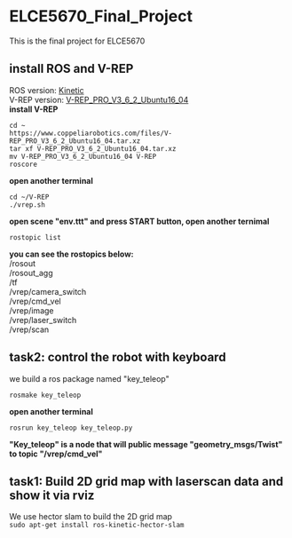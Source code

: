 # ELCE5670_Final_Project
This is the final project for ELCE5670
## install ROS and V-REP
ROS version: [Kinetic](http://wiki.ros.org/kinetic/Installation/Ubuntu)  
V-REP version: [V-REP_PRO_V3_6_2_Ubuntu16_04](https://www.coppeliarobotics.com/files/V-REP_PRO_V3_6_2_Ubuntu16_04.tar.xz)  
**install V-REP**
```
cd ~  
https://www.coppeliarobotics.com/files/V-REP_PRO_V3_6_2_Ubuntu16_04.tar.xz  
tar xf V-REP_PRO_V3_6_2_Ubuntu16_04.tar.xz  
mv V-REP_PRO_V3_6_2_Ubuntu16_04 V-REP  
roscore
```  
**open another terminal**
```
cd ~/V-REP  
./vrep.sh  
```
**open scene "env.ttt" and press START button, open another ternimal**  
```
rostopic list  
```  
**you can see the rostopics below:**  
/rosout  
/rosout_agg  
/tf  
/vrep/camera_switch  
/vrep/cmd_vel  
/vrep/image  
/vrep/laser_switch  
/vrep/scan
## task2: control the robot with keyboard
we build a ros package named "key_teleop"  
```
rosmake key_teleop  
```
**open another terminal**  
```
rosrun key_teleop key_teleop.py  
```
**"Key_teleop" is a node that will public message "geometry_msgs/Twist" to topic "/vrep/cmd_vel"**
## task1: Build 2D grid map with laserscan data and show it via rviz
We use hector slam to build the 2D grid map  
`sudo apt-get install ros-kinetic-hector-slam`  

